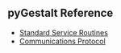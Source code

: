 ## pyGestalt Reference

- [Standard Service Routines](reference/standardserviceroutines.md)
- [Communications Protocol](reference/nodecommunication.md)